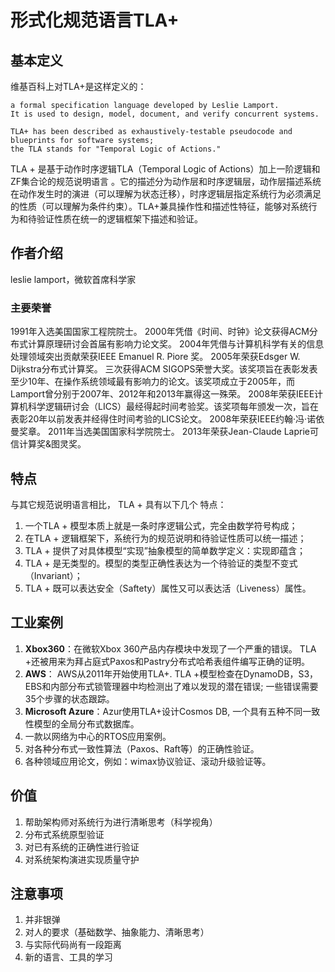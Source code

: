 # 形式化规范语言TLA+

## 基本定义

维基百科上对TLA+是这样定义的：

```
a formal specification language developed by Leslie Lamport. 
It is used to design, model, document, and verify concurrent systems. 

TLA+ has been described as exhaustively-testable pseudocode and blueprints for software systems;
the TLA stands for "Temporal Logic of Actions."
```

TLA + 是基于动作时序逻辑TLA（Temporal Logic of Actions）加上一阶逻辑和ZF集合论的规范说明语言 。它的描述分为动作层和时序逻辑层，动作层描述系统在动作发生时的演进（可以理解为状态迁移），时序逻辑层指定系统行为必须满足的性质（可以理解为条件约束）。TLA+兼具操作性和描述性特征，能够对系统行为和待验证性质在统一的逻辑框架下描述和验证。

## 作者介绍

leslie lamport，微软首席科学家

### 主要荣誉
1991年入选美国国家工程院院士。
2000年凭借《时间、时钟》论文获得ACM分布式计算原理研讨会首届有影响力论文奖。
2004年凭借与计算机科学有关的信息处理领域突出贡献荣获IEEE Emanuel R. Piore 奖。
2005年荣获Edsger W. Dijkstra分布式计算奖。
三次获得ACM SIGOPS荣誉大奖。该奖项旨在表彰发表至少10年、在操作系统领域最有影响力的论文。该奖项成立于2005年，而Lamport曾分别于2007年、2012年和2013年赢得这一殊荣。
2008年荣获IEEE计算机科学逻辑研讨会（LICS）最经得起时间考验奖。该奖项每年颁发一次，旨在表彰20年以前发表并经得住时间考验的LICS论文。
2008年荣获IEEE约翰·冯·诺依曼奖章。
2011年当选美国国家科学院院士。
2013年荣获Jean-Claude Laprie可信计算奖&图灵奖。

## 特点

与其它规范说明语言相比， TLA + 具有以下几个 特点：

1. 一个TLA + 模型本质上就是一条时序逻辑公式，完全由数学符号构成；
2. 在TLA + 逻辑框架下，系统行为的规范说明和待验证性质可以统一描述；
3. TLA + 提供了对具体模型“实现”抽象模型的简单数学定义：实现即蕴含；
4. TLA + 是无类型的。模型的类型正确性表达为一个待验证的类型不变式（Invariant）；
5. TLA + 既可以表达安全（Saftety）属性又可以表达活（Liveness）属性。

## 工业案例

1. **Xbox360**：在微软Xbox 360产品内存模块中发现了一个严重的错误。 TLA +还被用来为拜占庭式Paxos和Pastry分布式哈希表组件编写正确的证明。
2. **AWS**： AWS从2011年开始使用TLA+. TLA +模型检查在DynamoDB，S3，EBS和内部分布式锁管理器中均检测出了难以发现的潜在错误; 一些错误需要35个步骤的状态跟踪。
3. **Microsoft Azure**：Azur使用TLA+设计Cosmos DB, 一个具有五种不同一致性模型的全局分布式数据库。
4. 一款以网络为中心的RTOS应用案例。
5. 对各种分布式一致性算法（Paxos、Raft等）的正确性验证。
5. 各种领域应用论文，例如：wimax协议验证、滚动升级验证等。

## 价值

1. 帮助架构师对系统行为进行清晰思考（科学视角）
2. 分布式系统原型验证
3. 对已有系统的正确性进行验证
4. 对系统架构演进实现质量守护

## 注意事项

1. 并非银弹
2. 对人的要求（基础数学、抽象能力、清晰思考）
3. 与实际代码尚有一段距离
4. 新的语言、工具的学习
